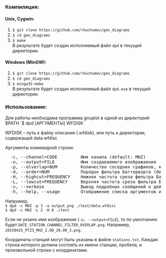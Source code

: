 ### Компиляция:
#### Unix, Cygwin:
1. `$ git clone https://github.com/rkuchumov/geo_diagrams`
2. `$ cd geo_diagrams`
3. `$ make`  
В результате будет создан исполняемый файл `dpd` в текущей директории.

#### Windows (MinGW):
1. `$ git clone https://github.com/rkuchumov/geo_diagrams`
2. `$ cd geo_diagrams`
3. `$ mingw32-make`  
В результате будет создан исполняемый файл `dpd.exe` в текущей директории.

### Использование:  
Для работы необходима программа gnuplot в одной из директорий $PATH  
`$ dpd [АРГУМЕНТЫ] WFDISK`

WFDISK – путь к файлу описания (.wfdisk), или путь к директории, содержащей data.wfdisc  

Аргументы коммандной строки:
<pre>
  -c, --channel=CODE         Имя канала (default: MHZ)  
  -o, --output=FILE          Имя создаваемого изображаения  
  -p, --olverlap=NUM         Количество соседних графиков, которые могут перекрываться перекрываться (default: 3)  
  -d, --order=NUM            Порядок фильтра Баттерворта (default: 6)  
  -H, --highcut=FREQUENCY    Нижняя частота среза фильтра Баттерворта  
  -L, --lowcut=FREQUENCY     Верхняя частота среза фильтра Баттерворта  
  -v, --verbose              Вывод подробных сообщений о действиях программы на консоль (stderr)  
  -h, --help, --usage        Отображение списка аргументов и использования  
</pre>

Например,  
`$ dpd -c MHZ -p 3 -o output.png ./test/data.wfdisc`  
`$ dpd -c MHZ -L 2 -H 8 ./test`  

Если не укзано имя изображения (`-o, --output=FILE`), то по умолчанию будет `DATE_STATION_CHANNEL_FILTER_OVERLAP.png`. Например, `20150425_PTZ3_MHZ_2.00_20.00_3.png`.  

Координаты станций могут быть указаны в файле `stations.txt`. Каждая строка которого должна состоять из имени станции, пробела, и произвольной строки с координатами.
